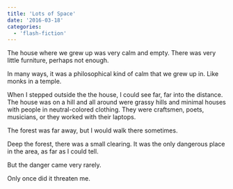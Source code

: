 ```yaml
---
title: 'Lots of Space'
date: '2016-03-18'
categories:
  - 'flash-fiction'
---
```


The house where we grew up was very calm and empty. There was very little
furniture, perhaps not enough.

<!-- truncate -->
















In many ways, it was a philosophical kind of calm that we grew up in. Like monks
in a temple.





When I stepped outside the the house, I could see far, far into the distance.
The house was on a hill and all around were grassy hills and minimal houses with
people in neutral-colored clothing. They were craftsmen, poets, musicians, or
they worked with their laptops.













The forest was far away, but I would walk there sometimes.













































Deep the forest, there was a small clearing. It was the only dangerous place in
the area, as far as I could tell.





But the danger came very rarely.



















Only once did it threaten me.
